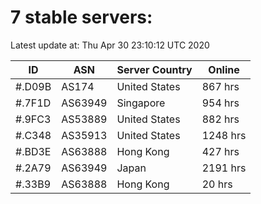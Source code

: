 # 7 stable servers:

Latest update at: Thu Apr 30 23:10:12 UTC 2020

| ID | ASN | Server Country | Online |
| -- | --- | -------------- | ------ |
| #.D09B | AS174 | United States | 867 hrs |
| #.7F1D | AS63949 | Singapore | 954 hrs |
| #.9FC3 | AS53889 | United States | 882 hrs |
| #.C348 | AS35913 | United States | 1248 hrs |
| #.BD3E | AS63888 | Hong Kong | 427 hrs |
| #.2A79 | AS63949 | Japan | 2191 hrs |
| #.33B9 | AS63888 | Hong Kong | 20 hrs |

